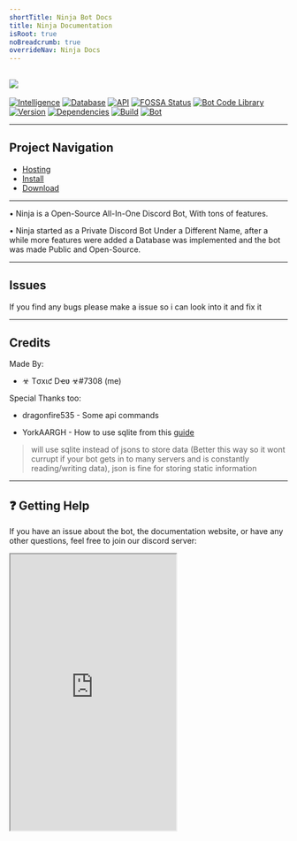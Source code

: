 ```yaml
---
shortTitle: Ninja Bot Docs
title: Ninja Documentation
isRoot: true
noBreadcrumb: true
overrideNav: Ninja Docs
---
```


![](https://cdn.glitch.com/49815e1b-6340-430f-a74e-b6164ab1f779%2FIMG_20200501_100026.jpg?v=1588348851496)
---

[![Intelligence](https://img.shields.io/badge/Intelligence-v1.0.0%20-blueviolet.svg?style=flat)](http://help.toxicdev.me/docs/projects/ninjabot) [![Database](https://img.shields.io/badge/Database-SQLite3%20-green.svg?style=flat)](http://help.toxicdev.me/docs/projects/ninjabot) [![API](https://img.shields.io/badge/API-v1.0.0%20-red.svg?style=flat)](http://help.toxicdev.me/docs/projects/ninjabot)
[![FOSSA Status](https://img.shields.io/badge/Tickets-Soon%20-inactive.svg?style=flat)](http://help.toxicdev.me/docs/projects/ninjabot)
 [![Bot Code Library](https://img.shields.io/badge/Library-discord.js-orange.svg)](https://discord.js.org/#/) [![Version](https://img.shields.io/badge/Version-1.00-blue.svg)](http://help.toxicdev.me/docs/projects/ninjabot) [![Dependencies](https://img.shields.io/badge/Dependencies-43%20-9cf.svg?style=flat)](http://help.toxicdev.me/docs/projects/ninjabot) [![Build](https://img.shields.io/badge/Build-Stable%20-success.svg?style=flat)](http://help.toxicdev.me/docs/projects/ninjabot) [![Bot](https://img.shields.io/badge/Bot-Online%20-success.svg?style=flat)](http://help.toxicdev.me/docs/projects/ninjabot)




---

## Project Navigation
- [Hosting](https://docs.ninjabot.site/internal/self-hosting/consoleHosting/)
- [Install](https://docs.ninjabot.site/internal/self-hosting/setup)
- [Download](https://github.com/TheRealToxicDev/Ninja-Bot-Source/archive/v1.0.0.zip)

---

• Ninja is a Open-Source All-In-One Discord Bot, With tons of features.

• Ninja started as a Private Discord Bot Under a Different Name, after a while more features were added a Database was implemented and the bot was made Public and Open-Source.

---

## Issues

If you find any bugs please make a issue so i can look into it and fix it

---

## Credits

Made By:
- ☣ Tσxιƈ Dҽʋ ☣#7308 (me)

Special Thanks too:
- dragonfire535 - Some api commands

- YorkAARGH - How to use sqlite from this [guide](https://anidiotsguide_old.gitbooks.io/discord-js-bot-guide/content/coding-guides/storing-data-in-an-sqlite-file.html)

 > will use sqlite instead of jsons to store data (Better this way so it wont currupt if your bot gets in to many servers and is constantly reading/writing data), json is fine for storing static information

--------------------------------------------------------

## ❓ Getting Help

If you have an issue about the bot, the documentation website, or have any other questions, feel free to join our discord server:

<Iframe src="https://discordapp.com/widget?id=698243583693815858&theme=dark" height="500" />
